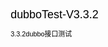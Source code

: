 # dubboTest-V3.3.2
3.3.2dubbo接口测试
<!DOCTYPE html PUBLIC "-//W3C//DTD HTML 4.01 Transitional//EN">
<html>
<head>
<META http-equiv="Content-Type" content="text/html; charset=UTF-8">
<title>Load Test Results</title>
<style type="text/css">
				body {
					font:normal 68% verdana,arial,helvetica;
					color:#000000;
				}
				table tr td, table tr th {
					font-size: 68%;
				}
				table.details tr th{
				    color: #ffffff;
					font-weight: bold;
					text-align:center;
					background:#2674a6;
					white-space: nowrap;
				}
				table.details tr td{
					background:#eeeee0;
					white-space: nowrap;
				}
				h1 {
					margin: 0px 0px 5px; font: 165% verdana,arial,helvetica
				}
				h2 {
					margin-top: 1em; margin-bottom: 0.5em; font: bold 125% verdana,arial,helvetica
				}
				h3 {
					margin-bottom: 0.5em; font: bold 115% verdana,arial,helvetica
				}
				.Failure {
					font-weight:bold; color:red;
				}
				
	
				img
				{
				  border-width: 0px;
				}
				
				.expand_link
				{
				   position=absolute;
				   right: 0px;
				   width: 27px;
				   top: 1px;
				   height: 27px;
				}
				
				.page_details
				{
				   display: none;
				}
                                
                                .page_details_expanded
                                {
                                    display: block;
                                    display/* hide this definition from  IE5/6 */: table-row;
                                }


			</style>
<script language="JavaScript">
                           function expand(details_id)
			   {
			      
			      document.getElementById(details_id).className = "page_details_expanded";
			   }
			   
			   function collapse(details_id)
			   {
			      
			      document.getElementById(details_id).className = "page_details";
			   }
			   
			   function change(details_id)
			   {
			      if(document.getElementById(details_id+"_image").src.match("expand"))
			      {
			         document.getElementById(details_id+"_image").src = "collapse.png";
			         expand(details_id);
			      }
			      else
			      {
			         document.getElementById(details_id+"_image").src = "expand.png";
			         collapse(details_id);
			      } 
                           }
			</script>
</head>
<body>
<h1>Load Test Results</h1>
<table width="100%">
<tr>
<td align="left">Date report: 2019/12/11 14:17</td><td align="right">Designed for use with <a href="http://jmeter.apache.org/">JMeter</a> and <a href="http://ant.apache.org">Ant</a>.</td>
</tr>
</table>
<hr size="1">
<h2>Summary</h2>
<table width="95%" cellspacing="2" cellpadding="5" border="0" class="details" align="center">
<tr valign="top">
<th># Samples</th><th>Failures</th><th>Success Rate</th><th>Average Time</th><th>Min Time</th><th>Max Time</th>
</tr>
<tr valign="top" class="">
<td align="center">42</td><td align="center">0</td><td align="center">100.00%</td><td align="center">1503 ms</td><td align="center">6 ms</td><td align="center">11240 ms</td>
</tr>
</table>
<hr align="center" width="95%" size="1">
<h2>Pages</h2>
<table width="95%" cellspacing="2" cellpadding="5" border="0" class="details" align="center">
<tr valign="top">
<th>URL</th><th># Samples</th><th>Failures</th><th>Success Rate</th><th>Average Time</th><th>Min Time</th><th>Max Time</th><th></th>
</tr>
<tr valign="top" class="">
<td>getDocUserListByMobile获取用户基本信息</td><td align="center">1</td><td align="center">0</td><td align="right">100.00%</td><td align="right">10949 ms</td><td align="right">10949 ms</td><td align="right">10949 ms</td><td align="center"><a href="javascript:change('page_details_1')"><img alt="expand/collapse" src="expand.png" id="page_details_1_image"></a></td>
</tr>
<tr class="page_details" id="page_details_1">
<td bgcolor="#FF0000" colspan="8">
<div align="center">
<b>Details for Page "getDocUserListByMobile获取用户基本信息"</b>
<table width="95%" cellspacing="1" cellpadding="1" border="0" bgcolor="#2674A6" bordercolor="#000000">
<tr>
<th>Thread</th><th>Iteration</th><th>Time (milliseconds)</th><th>Bytes</th><th>Success</th>
</tr>
<tr>
<td>用户 3-1</td><td align="center">1</td><td align="right">10949</td><td align="right">382</td><td align="center">true</td>
</tr>
</table>
</div>
</td>
</tr>
<tr valign="top" class="">
<td>queryAreaById地区编号获取地区详情</td><td align="center">1</td><td align="center">0</td><td align="right">100.00%</td><td align="right">10945 ms</td><td align="right">10945 ms</td><td align="right">10945 ms</td><td align="center"><a href="javascript:change('page_details_2')"><img alt="expand/collapse" src="expand.png" id="page_details_2_image"></a></td>
</tr>
<tr class="page_details" id="page_details_2">
<td bgcolor="#FF0000" colspan="8">
<div align="center">
<b>Details for Page "queryAreaById地区编号获取地区详情"</b>
<table width="95%" cellspacing="1" cellpadding="1" border="0" bgcolor="#2674A6" bordercolor="#000000">
<tr>
<th>Thread</th><th>Iteration</th><th>Time (milliseconds)</th><th>Bytes</th><th>Success</th>
</tr>
<tr>
<td>地区 4-1</td><td align="center">1</td><td align="right">10945</td><td align="right">219</td><td align="center">true</td>
</tr>
</table>
</div>
</td>
</tr>
<tr valign="top" class="">
<td>根据id、secret获取app信息getAppInfo-正向测试</td><td align="center">1</td><td align="center">0</td><td align="right">100.00%</td><td align="right">10949 ms</td><td align="right">10949 ms</td><td align="right">10949 ms</td><td align="center"><a href="javascript:change('page_details_3')"><img alt="expand/collapse" src="expand.png" id="page_details_3_image"></a></td>
</tr>
<tr class="page_details" id="page_details_3">
<td bgcolor="#FF0000" colspan="8">
<div align="center">
<b>Details for Page "根据id、secret获取app信息getAppInfo-正向测试"</b>
<table width="95%" cellspacing="1" cellpadding="1" border="0" bgcolor="#2674A6" bordercolor="#000000">
<tr>
<th>Thread</th><th>Iteration</th><th>Time (milliseconds)</th><th>Bytes</th><th>Success</th>
</tr>
<tr>
<td>org机构名录 2-1</td><td align="center">1</td><td align="right">10949</td><td align="right">331</td><td align="center">true</td>
</tr>
</table>
</div>
</td>
</tr>
<tr valign="top" class="">
<td>getAppInfo获取app信息-正向测试</td><td align="center">1</td><td align="center">0</td><td align="right">100.00%</td><td align="right">10949 ms</td><td align="right">10949 ms</td><td align="right">10949 ms</td><td align="center"><a href="javascript:change('page_details_4')"><img alt="expand/collapse" src="expand.png" id="page_details_4_image"></a></td>
</tr>
<tr class="page_details" id="page_details_4">
<td bgcolor="#FF0000" colspan="8">
<div align="center">
<b>Details for Page "getAppInfo获取app信息-正向测试"</b>
<table width="95%" cellspacing="1" cellpadding="1" border="0" bgcolor="#2674A6" bordercolor="#000000">
<tr>
<th>Thread</th><th>Iteration</th><th>Time (milliseconds)</th><th>Bytes</th><th>Success</th>
</tr>
<tr>
<td>app 5-1</td><td align="center">1</td><td align="right">10949</td><td align="right">331</td><td align="center">true</td>
</tr>
</table>
</div>
</td>
</tr>
<tr valign="top" class="">
<td>getDocUserListByMobile获取用户基本信息-手机号必填项校验</td><td align="center">1</td><td align="center">0</td><td align="right">100.00%</td><td align="right">7 ms</td><td align="right">7 ms</td><td align="right">7 ms</td><td align="center"><a href="javascript:change('page_details_5')"><img alt="expand/collapse" src="expand.png" id="page_details_5_image"></a></td>
</tr>
<tr class="page_details" id="page_details_5">
<td bgcolor="#FF0000" colspan="8">
<div align="center">
<b>Details for Page "getDocUserListByMobile获取用户基本信息-手机号必填项校验"</b>
<table width="95%" cellspacing="1" cellpadding="1" border="0" bgcolor="#2674A6" bordercolor="#000000">
<tr>
<th>Thread</th><th>Iteration</th><th>Time (milliseconds)</th><th>Bytes</th><th>Success</th>
</tr>
<tr>
<td>用户 3-1</td><td align="center">1</td><td align="right">7</td><td align="right">4</td><td align="center">true</td>
</tr>
</table>
</div>
</td>
</tr>
<tr valign="top" class="">
<td>getDocUserListByMobile获取用户基本信息-手机号不存在</td><td align="center">1</td><td align="center">0</td><td align="right">100.00%</td><td align="right">7 ms</td><td align="right">7 ms</td><td align="right">7 ms</td><td align="center"><a href="javascript:change('page_details_6')"><img alt="expand/collapse" src="expand.png" id="page_details_6_image"></a></td>
</tr>
<tr class="page_details" id="page_details_6">
<td bgcolor="#FF0000" colspan="8">
<div align="center">
<b>Details for Page "getDocUserListByMobile获取用户基本信息-手机号不存在"</b>
<table width="95%" cellspacing="1" cellpadding="1" border="0" bgcolor="#2674A6" bordercolor="#000000">
<tr>
<th>Thread</th><th>Iteration</th><th>Time (milliseconds)</th><th>Bytes</th><th>Success</th>
</tr>
<tr>
<td>用户 3-1</td><td align="center">1</td><td align="right">7</td><td align="right">4</td><td align="center">true</td>
</tr>
</table>
</div>
</td>
</tr>
<tr valign="top" class="">
<td>getUserOpenInfo获取用户子系统信息-正响测试</td><td align="center">1</td><td align="center">0</td><td align="right">100.00%</td><td align="right">11 ms</td><td align="right">11 ms</td><td align="right">11 ms</td><td align="center"><a href="javascript:change('page_details_7')"><img alt="expand/collapse" src="expand.png" id="page_details_7_image"></a></td>
</tr>
<tr class="page_details" id="page_details_7">
<td bgcolor="#FF0000" colspan="8">
<div align="center">
<b>Details for Page "getUserOpenInfo获取用户子系统信息-正响测试"</b>
<table width="95%" cellspacing="1" cellpadding="1" border="0" bgcolor="#2674A6" bordercolor="#000000">
<tr>
<th>Thread</th><th>Iteration</th><th>Time (milliseconds)</th><th>Bytes</th><th>Success</th>
</tr>
<tr>
<td>用户 3-1</td><td align="center">1</td><td align="right">11</td><td align="right">191</td><td align="center">true</td>
</tr>
</table>
</div>
</td>
</tr>
<tr valign="top" class="">
<td>queryAreaById地区编号获取地区详情-areaId必填项校验--缺少提示</td><td align="center">1</td><td align="center">0</td><td align="right">100.00%</td><td align="right">24 ms</td><td align="right">24 ms</td><td align="right">24 ms</td><td align="center"><a href="javascript:change('page_details_8')"><img alt="expand/collapse" src="expand.png" id="page_details_8_image"></a></td>
</tr>
<tr class="page_details" id="page_details_8">
<td bgcolor="#FF0000" colspan="8">
<div align="center">
<b>Details for Page "queryAreaById地区编号获取地区详情-areaId必填项校验--缺少提示"</b>
<table width="95%" cellspacing="1" cellpadding="1" border="0" bgcolor="#2674A6" bordercolor="#000000">
<tr>
<th>Thread</th><th>Iteration</th><th>Time (milliseconds)</th><th>Bytes</th><th>Success</th>
</tr>
<tr>
<td>地区 4-1</td><td align="center">1</td><td align="right">24</td><td align="right">6358</td><td align="center">true</td>
</tr>
</table>
</div>
</td>
</tr>
<tr valign="top" class="">
<td>getAppInfo获取app信息-子系统appId必传项校验</td><td align="center">1</td><td align="center">0</td><td align="right">100.00%</td><td align="right">28 ms</td><td align="right">28 ms</td><td align="right">28 ms</td><td align="center"><a href="javascript:change('page_details_9')"><img alt="expand/collapse" src="expand.png" id="page_details_9_image"></a></td>
</tr>
<tr class="page_details" id="page_details_9">
<td bgcolor="#FF0000" colspan="8">
<div align="center">
<b>Details for Page "getAppInfo获取app信息-子系统appId必传项校验"</b>
<table width="95%" cellspacing="1" cellpadding="1" border="0" bgcolor="#2674A6" bordercolor="#000000">
<tr>
<th>Thread</th><th>Iteration</th><th>Time (milliseconds)</th><th>Bytes</th><th>Success</th>
</tr>
<tr>
<td>app 5-1</td><td align="center">1</td><td align="right">28</td><td align="right">17725</td><td align="center">true</td>
</tr>
</table>
</div>
</td>
</tr>
<tr valign="top" class="">
<td>根据id、secret获取app信息getAppInfo-子系统秘钥必传项验证</td><td align="center">1</td><td align="center">0</td><td align="right">100.00%</td><td align="right">28 ms</td><td align="right">28 ms</td><td align="right">28 ms</td><td align="center"><a href="javascript:change('page_details_10')"><img alt="expand/collapse" src="expand.png" id="page_details_10_image"></a></td>
</tr>
<tr class="page_details" id="page_details_10">
<td bgcolor="#FF0000" colspan="8">
<div align="center">
<b>Details for Page "根据id、secret获取app信息getAppInfo-子系统秘钥必传项验证"</b>
<table width="95%" cellspacing="1" cellpadding="1" border="0" bgcolor="#2674A6" bordercolor="#000000">
<tr>
<th>Thread</th><th>Iteration</th><th>Time (milliseconds)</th><th>Bytes</th><th>Success</th>
</tr>
<tr>
<td>org机构名录 2-1</td><td align="center">1</td><td align="right">28</td><td align="right">17743</td><td align="center">true</td>
</tr>
</table>
</div>
</td>
</tr>
<tr valign="top" class="">
<td>getUserOpenInfo获取用户子系统信息-子系统编号必填项校验---缺少提示</td><td align="center">1</td><td align="center">0</td><td align="right">100.00%</td><td align="right">13 ms</td><td align="right">13 ms</td><td align="right">13 ms</td><td align="center"><a href="javascript:change('page_details_11')"><img alt="expand/collapse" src="expand.png" id="page_details_11_image"></a></td>
</tr>
<tr class="page_details" id="page_details_11">
<td bgcolor="#FF0000" colspan="8">
<div align="center">
<b>Details for Page "getUserOpenInfo获取用户子系统信息-子系统编号必填项校验---缺少提示"</b>
<table width="95%" cellspacing="1" cellpadding="1" border="0" bgcolor="#2674A6" bordercolor="#000000">
<tr>
<th>Thread</th><th>Iteration</th><th>Time (milliseconds)</th><th>Bytes</th><th>Success</th>
</tr>
<tr>
<td>用户 3-1</td><td align="center">1</td><td align="right">13</td><td align="right">7119</td><td align="center">true</td>
</tr>
</table>
</div>
</td>
</tr>
<tr valign="top" class="">
<td>areaCode2Name通过地区id转化为地区名称-省市区街道</td><td align="center">1</td><td align="center">0</td><td align="right">100.00%</td><td align="right">19 ms</td><td align="right">19 ms</td><td align="right">19 ms</td><td align="center"><a href="javascript:change('page_details_12')"><img alt="expand/collapse" src="expand.png" id="page_details_12_image"></a></td>
</tr>
<tr class="page_details" id="page_details_12">
<td bgcolor="#FF0000" colspan="8">
<div align="center">
<b>Details for Page "areaCode2Name通过地区id转化为地区名称-省市区街道"</b>
<table width="95%" cellspacing="1" cellpadding="1" border="0" bgcolor="#2674A6" bordercolor="#000000">
<tr>
<th>Thread</th><th>Iteration</th><th>Time (milliseconds)</th><th>Bytes</th><th>Success</th>
</tr>
<tr>
<td>地区 4-1</td><td align="center">1</td><td align="right">19</td><td align="right">44</td><td align="center">true</td>
</tr>
</table>
</div>
</td>
</tr>
<tr valign="top" class="">
<td>areaCode2Name通过地区id转化为地区名称-省市区</td><td align="center">1</td><td align="center">0</td><td align="right">100.00%</td><td align="right">9 ms</td><td align="right">9 ms</td><td align="right">9 ms</td><td align="center"><a href="javascript:change('page_details_13')"><img alt="expand/collapse" src="expand.png" id="page_details_13_image"></a></td>
</tr>
<tr class="page_details" id="page_details_13">
<td bgcolor="#FF0000" colspan="8">
<div align="center">
<b>Details for Page "areaCode2Name通过地区id转化为地区名称-省市区"</b>
<table width="95%" cellspacing="1" cellpadding="1" border="0" bgcolor="#2674A6" bordercolor="#000000">
<tr>
<th>Thread</th><th>Iteration</th><th>Time (milliseconds)</th><th>Bytes</th><th>Success</th>
</tr>
<tr>
<td>地区 4-1</td><td align="center">1</td><td align="right">9</td><td align="right">29</td><td align="center">true</td>
</tr>
</table>
</div>
</td>
</tr>
<tr valign="top" class="">
<td>getAppInfo获取app信息-子系统appId错误</td><td align="center">1</td><td align="center">0</td><td align="right">100.00%</td><td align="right">29 ms</td><td align="right">29 ms</td><td align="right">29 ms</td><td align="center"><a href="javascript:change('page_details_14')"><img alt="expand/collapse" src="expand.png" id="page_details_14_image"></a></td>
</tr>
<tr class="page_details" id="page_details_14">
<td bgcolor="#FF0000" colspan="8">
<div align="center">
<b>Details for Page "getAppInfo获取app信息-子系统appId错误"</b>
<table width="95%" cellspacing="1" cellpadding="1" border="0" bgcolor="#2674A6" bordercolor="#000000">
<tr>
<th>Thread</th><th>Iteration</th><th>Time (milliseconds)</th><th>Bytes</th><th>Success</th>
</tr>
<tr>
<td>app 5-1</td><td align="center">1</td><td align="right">29</td><td align="right">17725</td><td align="center">true</td>
</tr>
</table>
</div>
</td>
</tr>
<tr valign="top" class="">
<td>根据id、secret获取app信息getAppInfo-子系统secret错误</td><td align="center">1</td><td align="center">0</td><td align="right">100.00%</td><td align="right">31 ms</td><td align="right">31 ms</td><td align="right">31 ms</td><td align="center"><a href="javascript:change('page_details_15')"><img alt="expand/collapse" src="expand.png" id="page_details_15_image"></a></td>
</tr>
<tr class="page_details" id="page_details_15">
<td bgcolor="#FF0000" colspan="8">
<div align="center">
<b>Details for Page "根据id、secret获取app信息getAppInfo-子系统secret错误"</b>
<table width="95%" cellspacing="1" cellpadding="1" border="0" bgcolor="#2674A6" bordercolor="#000000">
<tr>
<th>Thread</th><th>Iteration</th><th>Time (milliseconds)</th><th>Bytes</th><th>Success</th>
</tr>
<tr>
<td>org机构名录 2-1</td><td align="center">1</td><td align="right">31</td><td align="right">17743</td><td align="center">true</td>
</tr>
</table>
</div>
</td>
</tr>
<tr valign="top" class="">
<td>getUserOpenInfo获取用户子系统信息-子系统密钥必填项校验</td><td align="center">1</td><td align="center">0</td><td align="right">100.00%</td><td align="right">27 ms</td><td align="right">27 ms</td><td align="right">27 ms</td><td align="center"><a href="javascript:change('page_details_16')"><img alt="expand/collapse" src="expand.png" id="page_details_16_image"></a></td>
</tr>
<tr class="page_details" id="page_details_16">
<td bgcolor="#FF0000" colspan="8">
<div align="center">
<b>Details for Page "getUserOpenInfo获取用户子系统信息-子系统密钥必填项校验"</b>
<table width="95%" cellspacing="1" cellpadding="1" border="0" bgcolor="#2674A6" bordercolor="#000000">
<tr>
<th>Thread</th><th>Iteration</th><th>Time (milliseconds)</th><th>Bytes</th><th>Success</th>
</tr>
<tr>
<td>用户 3-1</td><td align="center">1</td><td align="right">27</td><td align="right">19738</td><td align="center">true</td>
</tr>
</table>
</div>
</td>
</tr>
<tr valign="top" class="">
<td>areaCode2Name通过地区id转化为地区名称-省市</td><td align="center">1</td><td align="center">0</td><td align="right">100.00%</td><td align="right">7 ms</td><td align="right">7 ms</td><td align="right">7 ms</td><td align="center"><a href="javascript:change('page_details_17')"><img alt="expand/collapse" src="expand.png" id="page_details_17_image"></a></td>
</tr>
<tr class="page_details" id="page_details_17">
<td bgcolor="#FF0000" colspan="8">
<div align="center">
<b>Details for Page "areaCode2Name通过地区id转化为地区名称-省市"</b>
<table width="95%" cellspacing="1" cellpadding="1" border="0" bgcolor="#2674A6" bordercolor="#000000">
<tr>
<th>Thread</th><th>Iteration</th><th>Time (milliseconds)</th><th>Bytes</th><th>Success</th>
</tr>
<tr>
<td>地区 4-1</td><td align="center">1</td><td align="right">7</td><td align="right">20</td><td align="center">true</td>
</tr>
</table>
</div>
</td>
</tr>
<tr valign="top" class="">
<td>getUserOpenInfo获取用户子系统信息-userId用户编号必填项校验----缺少提示</td><td align="center">1</td><td align="center">0</td><td align="right">100.00%</td><td align="right">6 ms</td><td align="right">6 ms</td><td align="right">6 ms</td><td align="center"><a href="javascript:change('page_details_18')"><img alt="expand/collapse" src="expand.png" id="page_details_18_image"></a></td>
</tr>
<tr class="page_details" id="page_details_18">
<td bgcolor="#FF0000" colspan="8">
<div align="center">
<b>Details for Page "getUserOpenInfo获取用户子系统信息-userId用户编号必填项校验----缺少提示"</b>
<table width="95%" cellspacing="1" cellpadding="1" border="0" bgcolor="#2674A6" bordercolor="#000000">
<tr>
<th>Thread</th><th>Iteration</th><th>Time (milliseconds)</th><th>Bytes</th><th>Success</th>
</tr>
<tr>
<td>用户 3-1</td><td align="center">1</td><td align="right">6</td><td align="right">182</td><td align="center">true</td>
</tr>
</table>
</div>
</td>
</tr>
<tr valign="top" class="">
<td>areaCode2Name通过地区id转化为地区名称-省</td><td align="center">1</td><td align="center">0</td><td align="right">100.00%</td><td align="right">10 ms</td><td align="right">10 ms</td><td align="right">10 ms</td><td align="center"><a href="javascript:change('page_details_19')"><img alt="expand/collapse" src="expand.png" id="page_details_19_image"></a></td>
</tr>
<tr class="page_details" id="page_details_19">
<td bgcolor="#FF0000" colspan="8">
<div align="center">
<b>Details for Page "areaCode2Name通过地区id转化为地区名称-省"</b>
<table width="95%" cellspacing="1" cellpadding="1" border="0" bgcolor="#2674A6" bordercolor="#000000">
<tr>
<th>Thread</th><th>Iteration</th><th>Time (milliseconds)</th><th>Bytes</th><th>Success</th>
</tr>
<tr>
<td>地区 4-1</td><td align="center">1</td><td align="right">10</td><td align="right">11</td><td align="center">true</td>
</tr>
</table>
</div>
</td>
</tr>
<tr valign="top" class="">
<td>areaCode2Name通过地区id转化为地区名称-areaCodeString必填项校验--缺少提示</td><td align="center">1</td><td align="center">0</td><td align="right">100.00%</td><td align="right">9 ms</td><td align="right">9 ms</td><td align="right">9 ms</td><td align="center"><a href="javascript:change('page_details_20')"><img alt="expand/collapse" src="expand.png" id="page_details_20_image"></a></td>
</tr>
<tr class="page_details" id="page_details_20">
<td bgcolor="#FF0000" colspan="8">
<div align="center">
<b>Details for Page "areaCode2Name通过地区id转化为地区名称-areaCodeString必填项校验--缺少提示"</b>
<table width="95%" cellspacing="1" cellpadding="1" border="0" bgcolor="#2674A6" bordercolor="#000000">
<tr>
<th>Thread</th><th>Iteration</th><th>Time (milliseconds)</th><th>Bytes</th><th>Success</th>
</tr>
<tr>
<td>地区 4-1</td><td align="center">1</td><td align="right">9</td><td align="right">6938</td><td align="center">true</td>
</tr>
</table>
</div>
</td>
</tr>
<tr valign="top" class="">
<td>queryAreaListByParentId地区编号获取地区详情</td><td align="center">1</td><td align="center">0</td><td align="right">100.00%</td><td align="right">51 ms</td><td align="right">51 ms</td><td align="right">51 ms</td><td align="center"><a href="javascript:change('page_details_21')"><img alt="expand/collapse" src="expand.png" id="page_details_21_image"></a></td>
</tr>
<tr class="page_details" id="page_details_21">
<td bgcolor="#FF0000" colspan="8">
<div align="center">
<b>Details for Page "queryAreaListByParentId地区编号获取地区详情"</b>
<table width="95%" cellspacing="1" cellpadding="1" border="0" bgcolor="#2674A6" bordercolor="#000000">
<tr>
<th>Thread</th><th>Iteration</th><th>Time (milliseconds)</th><th>Bytes</th><th>Success</th>
</tr>
<tr>
<td>地区 4-1</td><td align="center">1</td><td align="right">51</td><td align="right">232</td><td align="center">true</td>
</tr>
</table>
</div>
</td>
</tr>
<tr valign="top" class="">
<td>queryAreaListByParentId地区编号获取地区详情-parentId必填项校验--缺少提示</td><td align="center">1</td><td align="center">0</td><td align="right">100.00%</td><td align="right">41 ms</td><td align="right">41 ms</td><td align="right">41 ms</td><td align="center"><a href="javascript:change('page_details_22')"><img alt="expand/collapse" src="expand.png" id="page_details_22_image"></a></td>
</tr>
<tr class="page_details" id="page_details_22">
<td bgcolor="#FF0000" colspan="8">
<div align="center">
<b>Details for Page "queryAreaListByParentId地区编号获取地区详情-parentId必填项校验--缺少提示"</b>
<table width="95%" cellspacing="1" cellpadding="1" border="0" bgcolor="#2674A6" bordercolor="#000000">
<tr>
<th>Thread</th><th>Iteration</th><th>Time (milliseconds)</th><th>Bytes</th><th>Success</th>
</tr>
<tr>
<td>地区 4-1</td><td align="center">1</td><td align="right">41</td><td align="right">2</td><td align="center">true</td>
</tr>
</table>
</div>
</td>
</tr>
<tr valign="top" class="">
<td>queryAreaByDeptId获取省市区3级下的街道列表</td><td align="center">1</td><td align="center">0</td><td align="right">100.00%</td><td align="right">43 ms</td><td align="right">43 ms</td><td align="right">43 ms</td><td align="center"><a href="javascript:change('page_details_23')"><img alt="expand/collapse" src="expand.png" id="page_details_23_image"></a></td>
</tr>
<tr class="page_details" id="page_details_23">
<td bgcolor="#FF0000" colspan="8">
<div align="center">
<b>Details for Page "queryAreaByDeptId获取省市区3级下的街道列表"</b>
<table width="95%" cellspacing="1" cellpadding="1" border="0" bgcolor="#2674A6" bordercolor="#000000">
<tr>
<th>Thread</th><th>Iteration</th><th>Time (milliseconds)</th><th>Bytes</th><th>Success</th>
</tr>
<tr>
<td>地区 4-1</td><td align="center">1</td><td align="right">43</td><td align="right">2432</td><td align="center">true</td>
</tr>
</table>
</div>
</td>
</tr>
<tr valign="top" class="">
<td>queryAreaByDeptId获取省市区3级下的街道列表-deptId必传项校验---缺少提示</td><td align="center">1</td><td align="center">0</td><td align="right">100.00%</td><td align="right">43 ms</td><td align="right">43 ms</td><td align="right">43 ms</td><td align="center"><a href="javascript:change('page_details_24')"><img alt="expand/collapse" src="expand.png" id="page_details_24_image"></a></td>
</tr>
<tr class="page_details" id="page_details_24">
<td bgcolor="#FF0000" colspan="8">
<div align="center">
<b>Details for Page "queryAreaByDeptId获取省市区3级下的街道列表-deptId必传项校验---缺少提示"</b>
<table width="95%" cellspacing="1" cellpadding="1" border="0" bgcolor="#2674A6" bordercolor="#000000">
<tr>
<th>Thread</th><th>Iteration</th><th>Time (milliseconds)</th><th>Bytes</th><th>Success</th>
</tr>
<tr>
<td>地区 4-1</td><td align="center">1</td><td align="right">43</td><td align="right">2</td><td align="center">true</td>
</tr>
</table>
</div>
</td>
</tr>
<tr valign="top" class="">
<td>queryCenterList获取全部筛查中心列表</td><td align="center">1</td><td align="center">0</td><td align="right">100.00%</td><td align="right">11240 ms</td><td align="right">11240 ms</td><td align="right">11240 ms</td><td align="center"><a href="javascript:change('page_details_25')"><img alt="expand/collapse" src="expand.png" id="page_details_25_image"></a></td>
</tr>
<tr class="page_details" id="page_details_25">
<td bgcolor="#FF0000" colspan="8">
<div align="center">
<b>Details for Page "queryCenterList获取全部筛查中心列表"</b>
<table width="95%" cellspacing="1" cellpadding="1" border="0" bgcolor="#2674A6" bordercolor="#000000">
<tr>
<th>Thread</th><th>Iteration</th><th>Time (milliseconds)</th><th>Bytes</th><th>Success</th>
</tr>
<tr>
<td>筛查中心 6-1</td><td align="center">1</td><td align="right">11240</td><td align="right">31161</td><td align="center">true</td>
</tr>
</table>
</div>
</td>
</tr>
<tr valign="top" class="">
<td>queryCenterList获取子系统下的筛查中心列表</td><td align="center">1</td><td align="center">0</td><td align="right">100.00%</td><td align="right">16 ms</td><td align="right">16 ms</td><td align="right">16 ms</td><td align="center"><a href="javascript:change('page_details_26')"><img alt="expand/collapse" src="expand.png" id="page_details_26_image"></a></td>
</tr>
<tr class="page_details" id="page_details_26">
<td bgcolor="#FF0000" colspan="8">
<div align="center">
<b>Details for Page "queryCenterList获取子系统下的筛查中心列表"</b>
<table width="95%" cellspacing="1" cellpadding="1" border="0" bgcolor="#2674A6" bordercolor="#000000">
<tr>
<th>Thread</th><th>Iteration</th><th>Time (milliseconds)</th><th>Bytes</th><th>Success</th>
</tr>
<tr>
<td>筛查中心 6-1</td><td align="center">1</td><td align="right">16</td><td align="right">1619</td><td align="center">true</td>
</tr>
</table>
</div>
</td>
</tr>
<tr valign="top" class="">
<td>queryCenterList获取子系统下的筛查中心列表--bug移除筛查中心后列表中仍查出来</td><td align="center">1</td><td align="center">0</td><td align="right">100.00%</td><td align="right">15 ms</td><td align="right">15 ms</td><td align="right">15 ms</td><td align="center"><a href="javascript:change('page_details_27')"><img alt="expand/collapse" src="expand.png" id="page_details_27_image"></a></td>
</tr>
<tr class="page_details" id="page_details_27">
<td bgcolor="#FF0000" colspan="8">
<div align="center">
<b>Details for Page "queryCenterList获取子系统下的筛查中心列表--bug移除筛查中心后列表中仍查出来"</b>
<table width="95%" cellspacing="1" cellpadding="1" border="0" bgcolor="#2674A6" bordercolor="#000000">
<tr>
<th>Thread</th><th>Iteration</th><th>Time (milliseconds)</th><th>Bytes</th><th>Success</th>
</tr>
<tr>
<td>筛查中心 6-1</td><td align="center">1</td><td align="right">15</td><td align="right">1619</td><td align="center">true</td>
</tr>
</table>
</div>
</td>
</tr>
<tr valign="top" class="">
<td>queryAreaListByParentId地区父级的id获取省下面的市级列表</td><td align="center">1</td><td align="center">0</td><td align="right">100.00%</td><td align="right">43 ms</td><td align="right">43 ms</td><td align="right">43 ms</td><td align="center"><a href="javascript:change('page_details_28')"><img alt="expand/collapse" src="expand.png" id="page_details_28_image"></a></td>
</tr>
<tr class="page_details" id="page_details_28">
<td bgcolor="#FF0000" colspan="8">
<div align="center">
<b>Details for Page "queryAreaListByParentId地区父级的id获取省下面的市级列表"</b>
<table width="95%" cellspacing="1" cellpadding="1" border="0" bgcolor="#2674A6" bordercolor="#000000">
<tr>
<th>Thread</th><th>Iteration</th><th>Time (milliseconds)</th><th>Bytes</th><th>Success</th>
</tr>
<tr>
<td>地区 4-1</td><td align="center">1</td><td align="right">43</td><td align="right">3710</td><td align="center">true</td>
</tr>
</table>
</div>
</td>
</tr>
<tr valign="top" class="">
<td>selectCenterByDeptCode科室编号获取筛查中心列表-正向测试</td><td align="center">1</td><td align="center">0</td><td align="right">100.00%</td><td align="right">9 ms</td><td align="right">9 ms</td><td align="right">9 ms</td><td align="center"><a href="javascript:change('page_details_29')"><img alt="expand/collapse" src="expand.png" id="page_details_29_image"></a></td>
</tr>
<tr class="page_details" id="page_details_29">
<td bgcolor="#FF0000" colspan="8">
<div align="center">
<b>Details for Page "selectCenterByDeptCode科室编号获取筛查中心列表-正向测试"</b>
<table width="95%" cellspacing="1" cellpadding="1" border="0" bgcolor="#2674A6" bordercolor="#000000">
<tr>
<th>Thread</th><th>Iteration</th><th>Time (milliseconds)</th><th>Bytes</th><th>Success</th>
</tr>
<tr>
<td>筛查中心 6-1</td><td align="center">1</td><td align="right">9</td><td align="right">418</td><td align="center">true</td>
</tr>
</table>
</div>
</td>
</tr>
<tr valign="top" class="">
<td>queryAreaListByParentId地区父级的id获取市下面的区级列表</td><td align="center">1</td><td align="center">0</td><td align="right">100.00%</td><td align="right">41 ms</td><td align="right">41 ms</td><td align="right">41 ms</td><td align="center"><a href="javascript:change('page_details_30')"><img alt="expand/collapse" src="expand.png" id="page_details_30_image"></a></td>
</tr>
<tr class="page_details" id="page_details_30">
<td bgcolor="#FF0000" colspan="8">
<div align="center">
<b>Details for Page "queryAreaListByParentId地区父级的id获取市下面的区级列表"</b>
<table width="95%" cellspacing="1" cellpadding="1" border="0" bgcolor="#2674A6" bordercolor="#000000">
<tr>
<th>Thread</th><th>Iteration</th><th>Time (milliseconds)</th><th>Bytes</th><th>Success</th>
</tr>
<tr>
<td>地区 4-1</td><td align="center">1</td><td align="right">41</td><td align="right">1849</td><td align="center">true</td>
</tr>
</table>
</div>
</td>
</tr>
<tr valign="top" class="">
<td>queryAreaListByParentId地区父级的id获取区下面的街道列表</td><td align="center">1</td><td align="center">0</td><td align="right">100.00%</td><td align="right">47 ms</td><td align="right">47 ms</td><td align="right">47 ms</td><td align="center"><a href="javascript:change('page_details_31')"><img alt="expand/collapse" src="expand.png" id="page_details_31_image"></a></td>
</tr>
<tr class="page_details" id="page_details_31">
<td bgcolor="#FF0000" colspan="8">
<div align="center">
<b>Details for Page "queryAreaListByParentId地区父级的id获取区下面的街道列表"</b>
<table width="95%" cellspacing="1" cellpadding="1" border="0" bgcolor="#2674A6" bordercolor="#000000">
<tr>
<th>Thread</th><th>Iteration</th><th>Time (milliseconds)</th><th>Bytes</th><th>Success</th>
</tr>
<tr>
<td>地区 4-1</td><td align="center">1</td><td align="right">47</td><td align="right">3082</td><td align="center">true</td>
</tr>
</table>
</div>
</td>
</tr>
<tr valign="top" class="">
<td>queryAreaListByParentId地区父级的id获取街道下面的列表</td><td align="center">1</td><td align="center">0</td><td align="right">100.00%</td><td align="right">43 ms</td><td align="right">43 ms</td><td align="right">43 ms</td><td align="center"><a href="javascript:change('page_details_32')"><img alt="expand/collapse" src="expand.png" id="page_details_32_image"></a></td>
</tr>
<tr class="page_details" id="page_details_32">
<td bgcolor="#FF0000" colspan="8">
<div align="center">
<b>Details for Page "queryAreaListByParentId地区父级的id获取街道下面的列表"</b>
<table width="95%" cellspacing="1" cellpadding="1" border="0" bgcolor="#2674A6" bordercolor="#000000">
<tr>
<th>Thread</th><th>Iteration</th><th>Time (milliseconds)</th><th>Bytes</th><th>Success</th>
</tr>
<tr>
<td>地区 4-1</td><td align="center">1</td><td align="right">43</td><td align="right">2</td><td align="center">true</td>
</tr>
</table>
</div>
</td>
</tr>
<tr valign="top" class="">
<td>getHospitalByDeptCode获取医院信息-正向测试</td><td align="center">1</td><td align="center">0</td><td align="right">100.00%</td><td align="right">603 ms</td><td align="right">603 ms</td><td align="right">603 ms</td><td align="center"><a href="javascript:change('page_details_33')"><img alt="expand/collapse" src="expand.png" id="page_details_33_image"></a></td>
</tr>
<tr class="page_details" id="page_details_33">
<td bgcolor="#FF0000" colspan="8">
<div align="center">
<b>Details for Page "getHospitalByDeptCode获取医院信息-正向测试"</b>
<table width="95%" cellspacing="1" cellpadding="1" border="0" bgcolor="#2674A6" bordercolor="#000000">
<tr>
<th>Thread</th><th>Iteration</th><th>Time (milliseconds)</th><th>Bytes</th><th>Success</th>
</tr>
<tr>
<td>org机构名录 2-1</td><td align="center">1</td><td align="right">603</td><td align="right">794</td><td align="center">true</td>
</tr>
</table>
</div>
</td>
</tr>
<tr valign="top" class="">
<td>getHospitalByDeptCode获取医院信息-code非必填项校验</td><td align="center">1</td><td align="center">0</td><td align="right">100.00%</td><td align="right">7 ms</td><td align="right">7 ms</td><td align="right">7 ms</td><td align="center"><a href="javascript:change('page_details_34')"><img alt="expand/collapse" src="expand.png" id="page_details_34_image"></a></td>
</tr>
<tr class="page_details" id="page_details_34">
<td bgcolor="#FF0000" colspan="8">
<div align="center">
<b>Details for Page "getHospitalByDeptCode获取医院信息-code非必填项校验"</b>
<table width="95%" cellspacing="1" cellpadding="1" border="0" bgcolor="#2674A6" bordercolor="#000000">
<tr>
<th>Thread</th><th>Iteration</th><th>Time (milliseconds)</th><th>Bytes</th><th>Success</th>
</tr>
<tr>
<td>org机构名录 2-1</td><td align="center">1</td><td align="right">7</td><td align="right">4</td><td align="center">true</td>
</tr>
</table>
</div>
</td>
</tr>
<tr valign="top" class="">
<td>getHosDeptByCode获取部门医院信息-正向测试</td><td align="center">1</td><td align="center">0</td><td align="right">100.00%</td><td align="right">8 ms</td><td align="right">8 ms</td><td align="right">8 ms</td><td align="center"><a href="javascript:change('page_details_35')"><img alt="expand/collapse" src="expand.png" id="page_details_35_image"></a></td>
</tr>
<tr class="page_details" id="page_details_35">
<td bgcolor="#FF0000" colspan="8">
<div align="center">
<b>Details for Page "getHosDeptByCode获取部门医院信息-正向测试"</b>
<table width="95%" cellspacing="1" cellpadding="1" border="0" bgcolor="#2674A6" bordercolor="#000000">
<tr>
<th>Thread</th><th>Iteration</th><th>Time (milliseconds)</th><th>Bytes</th><th>Success</th>
</tr>
<tr>
<td>org机构名录 2-1</td><td align="center">1</td><td align="right">8</td><td align="right">794</td><td align="center">true</td>
</tr>
</table>
</div>
</td>
</tr>
<tr valign="top" class="">
<td>queryDistrictByProvince获取省级下面的列表</td><td align="center">1</td><td align="center">0</td><td align="right">100.00%</td><td align="right">653 ms</td><td align="right">653 ms</td><td align="right">653 ms</td><td align="center"><a href="javascript:change('page_details_36')"><img alt="expand/collapse" src="expand.png" id="page_details_36_image"></a></td>
</tr>
<tr class="page_details" id="page_details_36">
<td bgcolor="#FF0000" colspan="8">
<div align="center">
<b>Details for Page "queryDistrictByProvince获取省级下面的列表"</b>
<table width="95%" cellspacing="1" cellpadding="1" border="0" bgcolor="#2674A6" bordercolor="#000000">
<tr>
<th>Thread</th><th>Iteration</th><th>Time (milliseconds)</th><th>Bytes</th><th>Success</th>
</tr>
<tr>
<td>地区 4-1</td><td align="center">1</td><td align="right">653</td><td align="right">1009</td><td align="center">true</td>
</tr>
</table>
</div>
</td>
</tr>
<tr valign="top" class="">
<td>queryDistrictByProvince获取省级下面的列表-provinceId省级id必填项验证---缺少提示</td><td align="center">1</td><td align="center">0</td><td align="right">100.00%</td><td align="right">57 ms</td><td align="right">57 ms</td><td align="right">57 ms</td><td align="center"><a href="javascript:change('page_details_37')"><img alt="expand/collapse" src="expand.png" id="page_details_37_image"></a></td>
</tr>
<tr class="page_details" id="page_details_37">
<td bgcolor="#FF0000" colspan="8">
<div align="center">
<b>Details for Page "queryDistrictByProvince获取省级下面的列表-provinceId省级id必填项验证---缺少提示"</b>
<table width="95%" cellspacing="1" cellpadding="1" border="0" bgcolor="#2674A6" bordercolor="#000000">
<tr>
<th>Thread</th><th>Iteration</th><th>Time (milliseconds)</th><th>Bytes</th><th>Success</th>
</tr>
<tr>
<td>地区 4-1</td><td align="center">1</td><td align="right">57</td><td align="right">2</td><td align="center">true</td>
</tr>
</table>
</div>
</td>
</tr>
<tr valign="top" class="">
<td>selectDeptAll获取部门列表-正向测试</td><td align="center">1</td><td align="center">0</td><td align="right">100.00%</td><td align="right">1377 ms</td><td align="right">1377 ms</td><td align="right">1377 ms</td><td align="center"><a href="javascript:change('page_details_38')"><img alt="expand/collapse" src="expand.png" id="page_details_38_image"></a></td>
</tr>
<tr class="page_details" id="page_details_38">
<td bgcolor="#FF0000" colspan="8">
<div align="center">
<b>Details for Page "selectDeptAll获取部门列表-正向测试"</b>
<table width="95%" cellspacing="1" cellpadding="1" border="0" bgcolor="#2674A6" bordercolor="#000000">
<tr>
<th>Thread</th><th>Iteration</th><th>Time (milliseconds)</th><th>Bytes</th><th>Success</th>
</tr>
<tr>
<td>org机构名录 2-1</td><td align="center">1</td><td align="right">1377</td><td align="right">4376382</td><td align="center">true</td>
</tr>
</table>
</div>
</td>
</tr>
<tr valign="top" class="">
<td>IBasicOrgService获取科室列表-正向测试</td><td align="center">1</td><td align="center">0</td><td align="right">100.00%</td><td align="right">981 ms</td><td align="right">981 ms</td><td align="right">981 ms</td><td align="center"><a href="javascript:change('page_details_39')"><img alt="expand/collapse" src="expand.png" id="page_details_39_image"></a></td>
</tr>
<tr class="page_details" id="page_details_39">
<td bgcolor="#FF0000" colspan="8">
<div align="center">
<b>Details for Page "IBasicOrgService获取科室列表-正向测试"</b>
<table width="95%" cellspacing="1" cellpadding="1" border="0" bgcolor="#2674A6" bordercolor="#000000">
<tr>
<th>Thread</th><th>Iteration</th><th>Time (milliseconds)</th><th>Bytes</th><th>Success</th>
</tr>
<tr>
<td>org机构名录 2-1</td><td align="center">1</td><td align="right">981</td><td align="right">4376382</td><td align="center">true</td>
</tr>
</table>
</div>
</td>
</tr>
<tr valign="top" class="">
<td>queryDeptByCenter获取部门列表-正向测试</td><td align="center">1</td><td align="center">0</td><td align="right">100.00%</td><td align="right">8 ms</td><td align="right">8 ms</td><td align="right">8 ms</td><td align="center"><a href="javascript:change('page_details_40')"><img alt="expand/collapse" src="expand.png" id="page_details_40_image"></a></td>
</tr>
<tr class="page_details" id="page_details_40">
<td bgcolor="#FF0000" colspan="8">
<div align="center">
<b>Details for Page "queryDeptByCenter获取部门列表-正向测试"</b>
<table width="95%" cellspacing="1" cellpadding="1" border="0" bgcolor="#2674A6" bordercolor="#000000">
<tr>
<th>Thread</th><th>Iteration</th><th>Time (milliseconds)</th><th>Bytes</th><th>Success</th>
</tr>
<tr>
<td>org机构名录 2-1</td><td align="center">1</td><td align="right">8</td><td align="right">2</td><td align="center">true</td>
</tr>
</table>
</div>
</td>
</tr>
<tr valign="top" class="">
<td>queryDeptByCenter获取医生科室信息-正向测试</td><td align="center">1</td><td align="center">0</td><td align="right">100.00%</td><td align="right">8 ms</td><td align="right">8 ms</td><td align="right">8 ms</td><td align="center"><a href="javascript:change('page_details_41')"><img alt="expand/collapse" src="expand.png" id="page_details_41_image"></a></td>
</tr>
<tr class="page_details" id="page_details_41">
<td bgcolor="#FF0000" colspan="8">
<div align="center">
<b>Details for Page "queryDeptByCenter获取医生科室信息-正向测试"</b>
<table width="95%" cellspacing="1" cellpadding="1" border="0" bgcolor="#2674A6" bordercolor="#000000">
<tr>
<th>Thread</th><th>Iteration</th><th>Time (milliseconds)</th><th>Bytes</th><th>Success</th>
</tr>
<tr>
<td>org机构名录 2-1</td><td align="center">1</td><td align="right">8</td><td align="right">238</td><td align="center">true</td>
</tr>
</table>
</div>
</td>
</tr>
<tr valign="top" class="">
<td>deptInfoMap获取科室医院信息-正向测试</td><td align="center">1</td><td align="center">0</td><td align="right">100.00%</td><td align="right">3724 ms</td><td align="right">3724 ms</td><td align="right">3724 ms</td><td align="center"><a href="javascript:change('page_details_42')"><img alt="expand/collapse" src="expand.png" id="page_details_42_image"></a></td>
</tr>
<tr class="page_details" id="page_details_42">
<td bgcolor="#FF0000" colspan="8">
<div align="center">
<b>Details for Page "deptInfoMap获取科室医院信息-正向测试"</b>
<table width="95%" cellspacing="1" cellpadding="1" border="0" bgcolor="#2674A6" bordercolor="#000000">
<tr>
<th>Thread</th><th>Iteration</th><th>Time (milliseconds)</th><th>Bytes</th><th>Success</th>
</tr>
<tr>
<td>org机构名录 2-1</td><td align="center">1</td><td align="right">3724</td><td align="right">3110758</td><td align="center">true</td>
</tr>
</table>
</div>
</td>
</tr>
</table>
<hr align="center" width="95%" size="1">
</body>
</html>

